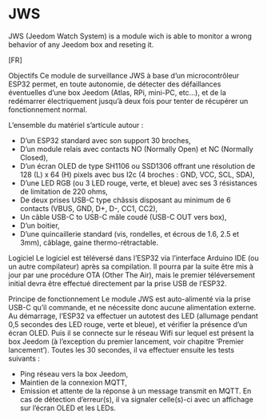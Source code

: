 # JWS
JWS (Jeedom Watch System) is a module wich is able to monitor a wrong behavior of any Jeedom box and reseting it.

[FR]

Objectifs
Ce module de surveillance JWS à base d’un microcontrôleur ESP32 permet, en toute autonomie, de détecter des défaillances éventuelles d’une box Jeedom (Atlas, RPi, mini-PC, etc…), et de la redémarrer électriquement jusqu’à deux fois pour tenter de récupérer un fonctionnement normal. 

L’ensemble du matériel s’articule autour :
-	D’un ESP32 standard avec son support 30 broches, 
-	D’un module relais avec contacts NO (Normally Open) et NC (Normally Closed), 
-	D’un écran OLED de type SH1106 ou SSD1306 offrant une résolution de 128 (L) x 64 (H) pixels avec bus I2c (4 broches : GND, VCC, SCL, SDA), 
-	D’une LED RGB (ou 3 LED rouge, verte, et bleue) avec ses 3 résistances de limitation de 220 ohms,
-	De deux prises USB-C type châssis disposant au minimum de 6 contacts (VBUS, GND, D+, D-, CC1, CC2),
-	Un câble USB-C to USB-C mâle coudé (USB-C OUT vers box),
-	D’un boitier,
-	D’une quincaillerie standard (vis, rondelles, et écrous de 1.6, 2.5 et 3mm), câblage, gaine thermo-rétractable.

Logiciel
Le logiciel est téléversé dans l’ESP32 via l’interface Arduino IDE (ou un autre compilateur) après sa compilation. 
Il pourra par la suite être mis à jour par une procédure OTA (Other The Air), mais le premier téléversement initial devra être effectué directement par la prise USB de l’ESP32.

Principe de fonctionnement
Le module JWS est auto-alimenté via la prise USB-C qu’il commande, et ne nécessite donc aucune alimentation externe. 
Au démarrage, l’ESP32 va effectuer un autotest des LED (allumage pendant 0,5 secondes des LED rouge, verte et bleue), et vérifier la présence d’un écran OLED. 
Puis il se connecte sur le réseau Wifi sur lequel est présent la box Jeedom (à l’exception du premier lancement, voir chapitre ‘Premier lancement’). 
Toutes les 30 secondes, il va effectuer ensuite les tests suivants :  
-	Ping réseau vers la box Jeedom,
-	Maintien de la connexion MQTT,
-	Emission et attente de la réponse à un message transmit en MQTT.
En cas de détection d’erreur(s), il va signaler celle(s)-ci avec un affichage sur l’écran OLED et les LEDs. 
